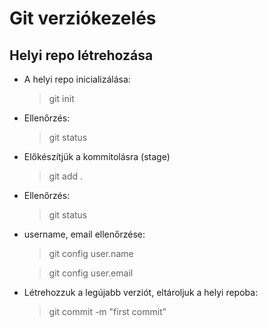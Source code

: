 # Git verziókezelés

## Helyi repo létrehozása

- A helyi repo inicializálása:
    > git init
- Ellenőrzés:
    > git status
- Előkészítjük a kommitolásra (stage)
    > git add .
- Ellenőrzés:
    > git status
- username, email ellenőrzése:
    > git config user.name

    > git config user.email
- Létrehozzuk a legújabb verziót, eltároljuk a helyi repoba:
    > git commit -m "first commit"